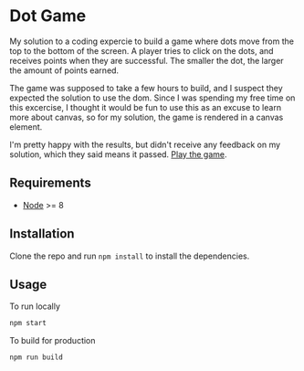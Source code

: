 # Dot Game

My solution to a coding expercie to build a game where dots move from the top to the bottom of the screen. A player tries to click
on the dots, and receives points when they are successful. The smaller the dot, the larger the amount of points earned.

The game was supposed to take a few hours to build, and I suspect they expected the solution to use the dom. Since I was spending my free time on this excercise, I thought it would be fun to use this as an excuse to learn more about canvas, so for my solution, the game is rendered in a canvas element.

I'm pretty happy with the results, but didn't receive any feedback on my solution, which they said means it passed. [Play the game](https://wkolean.github.io/dot-game/).

## Requirements
* [Node](https://nodejs.org) >= 8

## Installation
Clone the repo and run `npm install` to install the dependencies.

## Usage
To run locally

```sh
npm start
```

To build for production
```sh
npm run build
